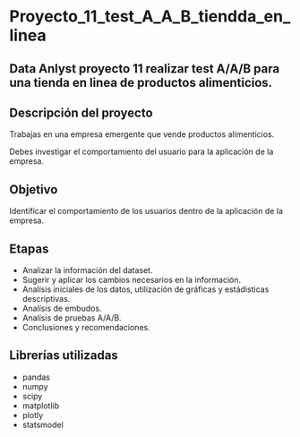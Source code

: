 # Proyecto_11_test_A_A_B_tiendda_en_linea

## **Data Anlyst proyecto 11 realizar test A/A/B para una tienda en linea de productos alimenticios.**

## **Descripción del proyecto**

Trabajas en una empresa emergente que vende productos alimenticios.

Debes investigar el comportamiento del usuario para la aplicación de la empresa.

## **Objetivo**

Identificar el comportamiento de los usuarios dentro de la aplicación de la empresa.

## **Etapas**

* Analizar la información del dataset.
* Sugerir y aplicar los cambios necesarios en la información.
* Analísis iniciales de los datos, utilización de gráficas y estádisticas descriptivas.
* Analísis de embudos.
* Analísis de pruebas A/A/B.
* Conclusiones y recomendaciones.

## **Librerías utilizadas**

* pandas
* numpy
* scipy
* matplotlib
* plotly
* statsmodel


